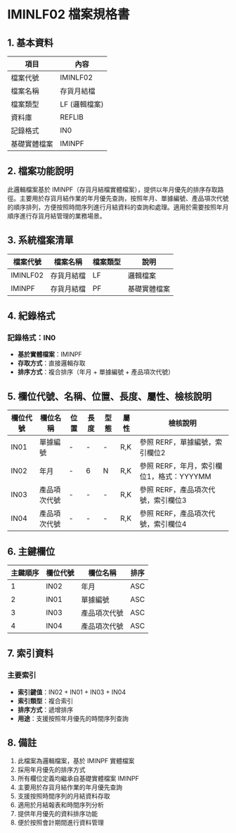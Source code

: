 # IMINLF02 檔案規格書

## 1. 基本資料

| 項目 | 內容 |
|------|------|
| 檔案代號 | IMINLF02 |
| 檔案名稱 | 存貨月結檔 |
| 檔案類型 | LF (邏輯檔案) |
| 資料庫 | REFLIB |
| 記錄格式 | IN0 |
| 基礎實體檔案 | IMINPF |

## 2. 檔案功能說明

此邏輯檔案基於 IMINPF（存貨月結檔實體檔案），提供以年月優先的排序存取路徑。主要用於存貨月結作業的年月優先查詢，按照年月、單據編號、產品項次代號的順序排列，方便按照時間序列進行月結資料的查詢和處理。適用於需要按照年月順序進行存貨月結管理的業務場景。

## 3. 系統檔案清單

| 檔案代號 | 檔案名稱 | 檔案類型 | 說明 |
|----------|----------|----------|------|
| IMINLF02 | 存貨月結檔 | LF | 邏輯檔案 |
| IMINPF | 存貨月結檔 | PF | 基礎實體檔案 |

## 4. 紀錄格式

### 記錄格式：IN0
- **基於實體檔案**：IMINPF
- **存取方式**：直接邏輯存取
- **排序方式**：複合排序（年月 + 單據編號 + 產品項次代號）

## 5. 欄位代號、名稱、位置、長度、屬性、檢核說明

| 欄位代號 | 欄位名稱 | 位置 | 長度 | 型態 | 屬性 | 檢核說明 |
|----------|----------|------|------|------|----------|----------|
| IN01 | 單據編號 | - | - | - | R,K | 參照 RERF，單據編號，索引欄位2 |
| IN02 | 年月 | - | 6 | N | R,K | 參照 RERF，年月，索引欄位1，格式：YYYYMM |
| IN03 | 產品項次代號 | - | - | - | R,K | 參照 RERF，產品項次代號，索引欄位3 |
| IN04 | 產品項次代號 | - | - | - | R,K | 參照 RERF，產品項次代號，索引欄位4 |

## 6. 主鍵欄位

| 主鍵順序 | 欄位代號 | 欄位名稱 | 排序 |
|----------|----------|----------|------|
| 1 | IN02 | 年月 | ASC |
| 2 | IN01 | 單據編號 | ASC |
| 3 | IN03 | 產品項次代號 | ASC |
| 4 | IN04 | 產品項次代號 | ASC |

## 7. 索引資料

### 主要索引
- **索引鍵值**：IN02 + IN01 + IN03 + IN04
- **索引類型**：複合索引
- **排序方式**：遞增排序
- **用途**：支援按照年月優先的時間序列查詢

## 8. 備註

1. 此檔案為邏輯檔案，基於 IMINPF 實體檔案
2. 採用年月優先的排序方式
3. 所有欄位定義均繼承自基礎實體檔案 IMINPF
4. 主要用於存貨月結作業的年月優先查詢
5. 支援按照時間序列的月結資料存取
6. 適用於月結報表和時間序列分析
7. 提供年月優先的資料排序功能
8. 便於按照會計期間進行資料管理